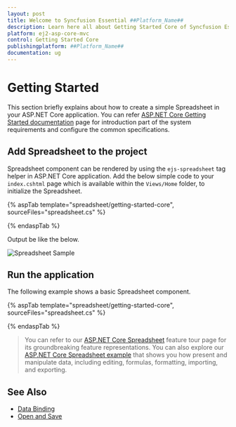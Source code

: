 ```yaml
---
layout: post
title: Welcome to Syncfusion Essential ##Platform_Name##
description: Learn here all about Getting Started Core of Syncfusion Essential ##Platform_Name## widgets based on HTML5 and jQuery.
platform: ej2-asp-core-mvc
control: Getting Started Core
publishingplatform: ##Platform_Name##
documentation: ug
---
```



# Getting Started

This section briefly explains about how to create a simple Spreadsheet in your ASP.NET Core application. You can refer [ASP.NET Core Getting Started documentation](https://ej2.syncfusion.com/aspnetcore/documentation/getting-started/) page for introduction part of the system requirements and configure the common specifications.

## Add Spreadsheet to the project

Spreadsheet component can be rendered by using the `ejs-spreadsheet` tag helper in ASP.NET Core application. Add the below simple code to your `index.cshtml` page which is available within the `Views/Home` folder, to initialize the Spreadsheet.

{% aspTab template="spreadsheet/getting-started-core", sourceFiles="spreadsheet.cs" %}

{% endaspTab %}

Output be like the below.

![Spreadsheet Sample](images/spreadsheet.PNG)

## Run the application

The following example shows a basic Spreadsheet component.

{% aspTab template="spreadsheet/getting-started-core", sourceFiles="spreadsheet.cs" %}

{% endaspTab %}

> You can refer to our [ASP.NET Core Spreadsheet](https://www.syncfusion.com/aspnet-core-ui-controls/spreadsheet) feature tour page for its groundbreaking feature representations. You can also explore our [ASP.NET Core Spreadsheet example](https://ej2.syncfusion.com/aspnetcore/Spreadsheet/DefaultFunctionalities#/material) that shows you how present and manipulate data, including editing, formulas, formatting, importing, and exporting.

## See Also

* [Data Binding](./data-binding)
* [Open and Save](./open-save)